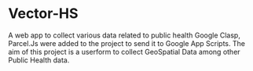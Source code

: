 # Vector-HS
A web app to collect various data related to public health
Google Clasp, Parcel.Js were added to the project to send it to Google App Scripts.
The aim of this project is a userform to collect GeoSpatial Data among other Public Health data.
